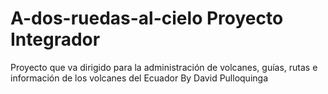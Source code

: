 A-dos-ruedas-al-cielo   Proyecto Integrador
=====================

Proyecto que va dirigido para la administración de volcanes, guías, rutas e información de los volcanes del Ecuador
By David Pulloquinga
